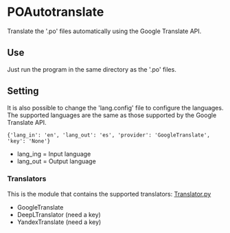 # POAutotranslate
 Translate the '.po' files automatically using the Google Translate API.

## Use
 Just run the program in the same directory as the '.po' files.

## Setting
 It is also possible to change the 'lang.config' file to configure the languages. The supported languages are the same as those supported by the Google Translate API.

```
{'lang_in': 'en', 'lang_out': 'es', 'provider': 'GoogleTranslate', 'key': 'None'}
```


* lang_ing = Input language
* lang_out = Output language

### Translators
This is the module that contains the supported translators: [Translator.py](src/Translators.py)
* GoogleTranslate
* DeepLTranslator (need a key)
* YandexTranslate (need a key)
